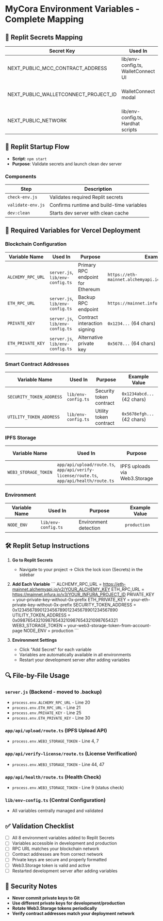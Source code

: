 # MyCora Environment Variables - Complete Mapping

## 🔐 Replit Secrets Mapping

| Secret Key | Used In | Purpose |
|------------|---------|---------|
| NEXT_PUBLIC_MCC_CONTRACT_ADDRESS | lib/env-config.ts, WalletConnect UI | MyCora Coin contract address |
| NEXT_PUBLIC_WALLETCONNECT_PROJECT_ID | WalletConnect modal | WalletConnect project ID for wallet connections |
| NEXT_PUBLIC_NETWORK | lib/env-config.ts, Hardhat scripts | Target blockchain network |

## 🚀 Replit Startup Flow

- **Script**: `npm start`
- **Purpose**: Validate secrets and launch clean dev server

### Components

| Step | Description |
|------|-------------|
| `check-env.js` | Validates required Replit secrets |
| `validate-env.js` | Confirms runtime and build-time variables |
| `dev:clean` | Starts dev server with clean cache |

## 🔑 Required Variables for Vercel Deployment

### Blockchain Configuration
| Variable Name | Used In | Purpose | Example Value |
|---------------|---------|---------|---------------|
| `ALCHEMY_RPC_URL` | `server.js`, `lib/env-config.ts` | Primary RPC endpoint for Ethereum | `https://eth-mainnet.alchemyapi.io/v2/YOUR_KEY` |
| `ETH_RPC_URL` | `server.js`, `lib/env-config.ts` | Backup RPC endpoint | `https://mainnet.infura.io/v3/YOUR_PROJECT_ID` |
| `PRIVATE_KEY` | `server.js`, `lib/env-config.ts` | Contract interaction signing | `0x1234...` (64 chars) |
| `ETH_PRIVATE_KEY` | `server.js`, `lib/env-config.ts` | Alternative private key | `0x5678...` (64 chars) |

### Smart Contract Addresses
| Variable Name | Used In | Purpose | Example Value |
|---------------|---------|---------|---------------|
| `SECURITY_TOKEN_ADDRESS` | `lib/env-config.ts` | Security token contract | `0x1234abcd...` (42 chars) |
| `UTILITY_TOKEN_ADDRESS` | `lib/env-config.ts` | Utility token contract | `0x5678efgh...` (42 chars) |

### IPFS Storage
| Variable Name | Used In | Purpose | Example Value |
|---------------|---------|---------|---------------|
| `WEB3_STORAGE_TOKEN` | `app/api/upload/route.ts`, `app/api/verify-license/route.ts`, `app/api/health/route.ts` | IPFS uploads via Web3.Storage | Long token from web3.storage |

### Environment
| Variable Name | Used In | Purpose | Example Value |
|---------------|---------|---------|---------------|
| `NODE_ENV` | `lib/env-config.ts` | Environment detection | `production` |

## 🛠 Replit Setup Instructions

1. **Go to Replit Secrets**
   - Navigate to your project → Click the lock icon (Secrets) in the sidebar

2. **Add Each Variable**
   \`\`\`
   ALCHEMY_RPC_URL = https://eth-mainnet.alchemyapi.io/v2/YOUR_ALCHEMY_KEY
   ETH_RPC_URL = https://mainnet.infura.io/v3/YOUR_INFURA_PROJECT_ID
   PRIVATE_KEY = your-private-key-without-0x-prefix
   ETH_PRIVATE_KEY = your-eth-private-key-without-0x-prefix
   SECURITY_TOKEN_ADDRESS = 0x1234567890123456789012345678901234567890
   UTILITY_TOKEN_ADDRESS = 0x0987654321098765432109876543210987654321
   WEB3_STORAGE_TOKEN = your-web3-storage-token-from-account-page
   NODE_ENV = production
   \`\`\`

3. **Environment Settings**
   - Click "Add Secret" for each variable
   - Variables are automatically available in all environments
   - Restart your development server after adding variables

## 🔍 File-by-File Usage

### `server.js` (Backend - moved to .backup)
- `process.env.ALCHEMY_RPC_URL` - Line 20
- `process.env.ETH_RPC_URL` - Line 21  
- `process.env.PRIVATE_KEY` - Line 25
- `process.env.ETH_PRIVATE_KEY` - Line 30

### `app/api/upload/route.ts` (IPFS Upload API)
- `process.env.WEB3_STORAGE_TOKEN` - Line 4, 7

### `app/api/verify-license/route.ts` (License Verification)
- `process.env.WEB3_STORAGE_TOKEN` - Line 44, 47

### `app/api/health/route.ts` (Health Check)
- `process.env.WEB3_STORAGE_TOKEN` - Line 9 (status check)

### `lib/env-config.ts` (Central Configuration)
- All variables centrally managed and validated

## ✅ Validation Checklist

- [ ] All 8 environment variables added to Replit Secrets
- [ ] Variables accessible in development and production
- [ ] RPC URL matches your blockchain network
- [ ] Contract addresses are from correct network
- [ ] Private keys are secure and properly formatted
- [ ] Web3.Storage token is valid and active
- [ ] Restarted development server after adding variables

## 🚨 Security Notes

- **Never commit private keys to Git**
- **Use different private keys for development/production**
- **Rotate Web3.Storage tokens periodically**
- **Verify contract addresses match your deployment network**

